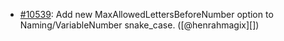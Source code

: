 * [#10539](https://github.com/rubocop/rubocop/issues/10539): Add new MaxAllowedLettersBeforeNumber option to Naming/VariableNumber snake_case. ([@henrahmagix][])
